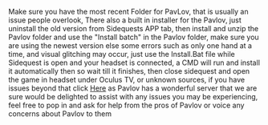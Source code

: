 Make sure you have the most recent Folder for PavLov, that is usually an issue people overlook, There also a built in installer for the Pavlov, just uninstall the old version from Sidequests APP tab, then install and unzip the Pavlov folder and use the "Install batch" in the Pavlov folder, make sure you are using the newest version else some errors such as only one hand at a time, and visual glitching may occur, just use the Install.Bat file while Sidequest is open and your headset is connected, a CMD will run and install it automatically then so wait till it finishes, then close sidequest and open the game in headset under Oculus TV, or unknown sources, if you have issues beyond that click 
[Here](https://discord.gg/wE5ZqBB)
as Pavlov has a wonderful server that we are sure would be delighted to assist with any issues you may be experiencing, feel free to pop in and ask for help from the pros of Pavlov or voice any concerns about Pavlov to them
